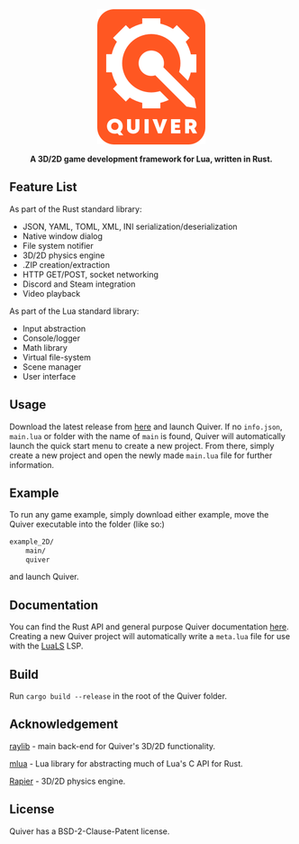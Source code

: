 <div align="center">

<img src="data/card.png" width="192" height="240">

**A 3D/2D game development framework for Lua, written in Rust.**

</div>

## Feature List

As part of the Rust standard library:
* JSON, YAML, TOML, XML, INI serialization/deserialization
* Native window dialog
* File system notifier
* 3D/2D physics engine
* .ZIP creation/extraction
* HTTP GET/POST, socket networking
* Discord and Steam integration
* Video playback

As part of the Lua standard library:

* Input abstraction
* Console/logger
* Math library
* Virtual file-system
* Scene manager
* User interface

## Usage
Download the latest release from [here](https://github.com/sockentrocken/quiver/releases) and launch Quiver. If no `info.json`, `main.lua` or folder with the name of `main` is found, Quiver will automatically launch the quick start menu to create a new project. From there, simply create a new project and open the newly made `main.lua` file for further information.

## Example

To run any game example, simply download either example, move the Quiver executable into the folder (like so:)

```
example_2D/
	main/
    quiver
``` 

and launch Quiver.

## Documentation

You can find the Rust API and general purpose Quiver documentation [here](https://github.com/sockentrocken/quiver/wiki). Creating a new Quiver project will automatically write a `meta.lua` file for use with the [LuaLS](https://github.com/LuaLS/lua-language-server) LSP.

## Build
Run `cargo build --release` in the root of the Quiver folder.

## Acknowledgement
[raylib](https://github.com/raysan5/raylib) - main back-end for Quiver's 3D/2D functionality.

[mlua](https://github.com/mlua-rs/mlua) - Lua library for abstracting much of Lua's C API for Rust.

[Rapier](https://github.com/dimforge/rapier) - 3D/2D physics engine.

## License
Quiver has a BSD-2-Clause-Patent license.
